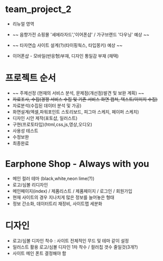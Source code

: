 # team_project_2
- 리뉴얼 영역
- ~~ 음향가전 쇼핑몰 '셰에라자드','이어폰샵' / 가구브랜드 '다우닝' 예상 ~~
- ~~ 타자연습 사이트 설계(?)(타이핑웍스, 타입몽키) 예상 ~~

- 이어폰샵 - 모바일(반응형)부재, 디자인 통일감 부재 (채택)

# 프로젝트 순서
- ~~ 주제선정 (현재의 서비스 분석, 문제점(개선점)발견 및 보완 계획) ~~
- ~~자료조사, 수집(경쟁 서비스 수집 및 기존 서비스 화면 캡쳐, 텍스트/이미지 수집)~~
- 자료분석(수집된 데이터 분석 및 가공)
- 화면설계(엑셀,파워포인트 스토리보드, 피그마 스케치, 페이퍼 스케치)
- 디자인 시안 제작(포토샵, 일러스트)
- 구현(프로토타입)(html,css,js,영상,오디오)
- 사용성 테스트
- 수정보완
- 최종완료

# Earphone Shop - Always with you
- 메인 컬러 테마 (black,white,neon lime(?))
- 로고/심볼 리디자인
- 메인페이지(index) / 제품리스트 / 제품페이지 / 로그인 / 회원가입
- 현재 사이트의 경우 지나치게 많은 정보를 늘어놓은 형태
- 정보 간소화, 데이터트리 재정비, 사이트맵 세분화

# 디자인
- 로고/심볼 디자인 착수 : 사이트 전체적인 무드 및 테마 같이 설정
- 일러스트 활용 로고/심볼 디자인 1차 착수 / 컬러칩 갯수 줄일것(3개?)
- 사이트 메인 폰트 결정해야 함